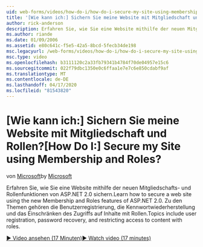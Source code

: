 ```yaml
---
uid: web-forms/videos/how-do-i/how-do-i-secure-my-site-using-membership-and-roles
title: '[Wie kann ich:] Sichern Sie meine Website mit Mitgliedschaft und Rollen? | Microsoft-Dokumentation'
author: rick-anderson
description: Erfahren Sie, wie Sie eine Website mithilfe der neuen Mitgliedschafts- und Rollenfunktionen von ASP.NET 2.0 sichern. Zu den Themen gehören Benutzerregistrierung, Kennwortwiederherstellung und Einschränkungen...
ms.author: riande
ms.date: 01/09/2006
ms.assetid: e80c641c-f5e5-42a5-8bcd-5fecb34de198
msc.legacyurl: /web-forms/videos/how-do-i/how-do-i-secure-my-site-using-membership-and-roles
msc.type: video
ms.openlocfilehash: b3111120c2a33fb79341b4784f70de04957e15c6
ms.sourcegitcommit: 022f79dbc1350e0c6ffaa1e7e7c6e850cdabf9af
ms.translationtype: MT
ms.contentlocale: de-DE
ms.lasthandoff: 04/17/2020
ms.locfileid: "81543820"
---
```

# <a name="how-do-i-secure-my-site-using-membership-and-roles"></a><span data-ttu-id="9e81f-105">[Wie kann ich:] Sichern Sie meine Website mit Mitgliedschaft und Rollen?</span><span class="sxs-lookup"><span data-stu-id="9e81f-105">[How Do I:] Secure my Site using Membership and Roles?</span></span>

<span data-ttu-id="9e81f-106">von [Microsoft](https://github.com/microsoft)</span><span class="sxs-lookup"><span data-stu-id="9e81f-106">by [Microsoft](https://github.com/microsoft)</span></span>

<span data-ttu-id="9e81f-107">Erfahren Sie, wie Sie eine Website mithilfe der neuen Mitgliedschafts- und Rollenfunktionen von ASP.NET 2.0 sichern.</span><span class="sxs-lookup"><span data-stu-id="9e81f-107">Learn how to secure a web site using the new Membership and Roles features of ASP.NET 2.0.</span></span> <span data-ttu-id="9e81f-108">Zu den Themen gehören die Benutzerregistrierung, die Kennwortwiederherstellung und das Einschränken des Zugriffs auf Inhalte mit Rollen.</span><span class="sxs-lookup"><span data-stu-id="9e81f-108">Topics include user registration, password recovery, and restricting access to content with roles.</span></span>

[<span data-ttu-id="9e81f-109">&#9654; Video ansehen (17 Minuten)</span><span class="sxs-lookup"><span data-stu-id="9e81f-109">&#9654; Watch video (17 minutes)</span></span>](https://channel9.msdn.com/Blogs/ASP-NET-Site-Videos/how-do-i-secure-my-site-using-membership-and-roles)
